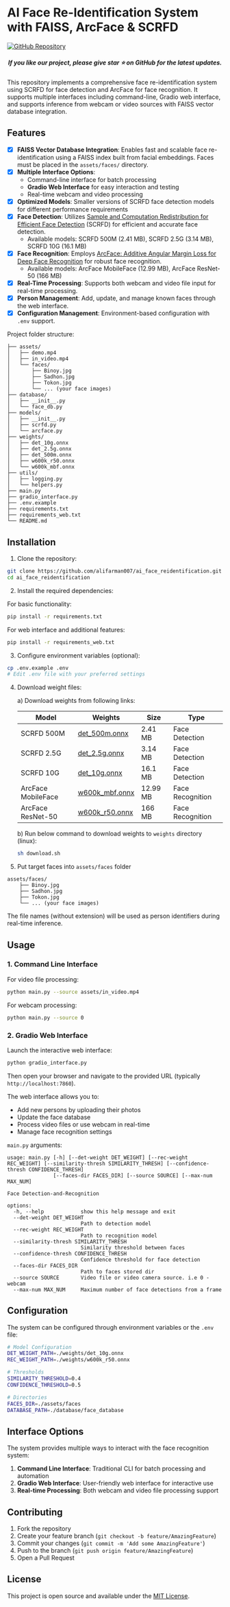 # AI Face Re-Identification System with FAISS, ArcFace & SCRFD

[![GitHub Repository](https://img.shields.io/badge/GitHub-Repository-blue?logo=github)](https://github.com/alifarman007/ai_face_reidentification)

<h5 align="center"> If you like our project, please give star ⭐ on GitHub for the latest updates.</h5>

This repository implements a comprehensive face re-identification system using SCRFD for face detection and ArcFace for face recognition. It supports multiple interfaces including command-line, Gradio web interface, and supports inference from webcam or video sources with FAISS vector database integration.

## Features

- [x] **FAISS Vector Database Integration**: Enables fast and scalable face re-identification using a FAISS index built from facial embeddings. Faces must be placed in the `assets/faces/` directory.
- [x] **Multiple Interface Options**: 
  - Command-line interface for batch processing
  - **Gradio Web Interface** for easy interaction and testing
  - Real-time webcam and video processing
- [x] **Optimized Models**: Smaller versions of SCRFD face detection models for different performance requirements
- [x] **Face Detection**: Utilizes [Sample and Computation Redistribution for Efficient Face Detection](https://arxiv.org/abs/2105.04714) (SCRFD) for efficient and accurate face detection.
  - Available models: SCRFD 500M (2.41 MB), SCRFD 2.5G (3.14 MB), SCRFD 10G (16.1 MB)
- [x] **Face Recognition**: Employs [ArcFace: Additive Angular Margin Loss for Deep Face Recognition](https://arxiv.org/abs/1801.07698) for robust face recognition.
  - Available models: ArcFace MobileFace (12.99 MB), ArcFace ResNet-50 (166 MB)
- [x] **Real-Time Processing**: Supports both webcam and video file input for real-time processing.
- [x] **Person Management**: Add, update, and manage known faces through the web interface.
- [x] **Configuration Management**: Environment-based configuration with `.env` support.

Project folder structure:

```
├── assets/
│   ├── demo.mp4
│   ├── in_video.mp4
│   └── faces/
│       ├── Binoy.jpg
│       ├── Sadhon.jpg
│       ├── Tokon.jpg
│       └── ... (your face images)
├── database/
│   ├── __init__.py
│   └── face_db.py
├── models/
│   ├── __init__.py
│   ├── scrfd.py
│   └── arcface.py
├── weights/
│   ├── det_10g.onnx
│   ├── det_2.5g.onnx
│   ├── det_500m.onnx
│   ├── w600k_r50.onnx
│   └── w600k_mbf.onnx
├── utils/
│   ├── logging.py
│   └── helpers.py
├── main.py
├── gradio_interface.py
├── .env.example
├── requirements.txt
├── requirements_web.txt
└── README.md
```

## Installation

1. Clone the repository:

```bash
git clone https://github.com/alifarman007/ai_face_reidentification.git
cd ai_face_reidentification
```

2. Install the required dependencies:

For basic functionality:
```bash
pip install -r requirements.txt
```

For web interface and additional features:
```bash
pip install -r requirements_web.txt
```

3. Configure environment variables (optional):

```bash
cp .env.example .env
# Edit .env file with your preferred settings
```

4. Download weight files:

   a) Download weights from following links:

   | Model              | Weights                                                                                                   | Size     | Type             |
   | ------------------ | --------------------------------------------------------------------------------------------------------- | -------- | ---------------- |
   | SCRFD 500M         | [det_500m.onnx](https://github.com/yakhyo/face-reidentification/releases/download/v0.0.1/det_500m.onnx)   | 2.41 MB  | Face Detection   |
   | SCRFD 2.5G         | [det_2.5g.onnx](https://github.com/yakhyo/face-reidentification/releases/download/v0.0.1/det_2.5g.onnx)   | 3.14 MB  | Face Detection   |
   | SCRFD 10G          | [det_10g.onnx](https://github.com/yakhyo/face-reidentification/releases/download/v0.0.1/det_10g.onnx)     | 16.1 MB  | Face Detection   |
   | ArcFace MobileFace | [w600k_mbf.onnx](https://github.com/yakhyo/face-reidentification/releases/download/v0.0.1/w600k_mbf.onnx) | 12.99 MB | Face Recognition |
   | ArcFace ResNet-50  | [w600k_r50.onnx](https://github.com/yakhyo/face-reidentification/releases/download/v0.0.1/w600k_r50.onnx) | 166 MB   | Face Recognition |

   b) Run below command to download weights to `weights` directory (linux):

   ```bash
   sh download.sh
   ```

5. Put target faces into `assets/faces` folder

```
assets/faces/
    ├── Binoy.jpg
    ├── Sadhon.jpg
    ├── Tokon.jpg
    └── ... (your face images)
```

The file names (without extension) will be used as person identifiers during real-time inference.

## Usage

### 1. Command Line Interface

For video file processing:
```bash
python main.py --source assets/in_video.mp4
```

For webcam processing:
```bash
python main.py --source 0
```

### 2. Gradio Web Interface

Launch the interactive web interface:
```bash
python gradio_interface.py
```

Then open your browser and navigate to the provided URL (typically `http://localhost:7860`).

The web interface allows you to:
- Add new persons by uploading their photos
- Update the face database
- Process video files or use webcam in real-time
- Manage face recognition settings

`main.py` arguments:

```
usage: main.py [-h] [--det-weight DET_WEIGHT] [--rec-weight REC_WEIGHT] [--similarity-thresh SIMILARITY_THRESH] [--confidence-thresh CONFIDENCE_THRESH]
               [--faces-dir FACES_DIR] [--source SOURCE] [--max-num MAX_NUM]

Face Detection-and-Recognition

options:
  -h, --help            show this help message and exit
  --det-weight DET_WEIGHT
                        Path to detection model
  --rec-weight REC_WEIGHT
                        Path to recognition model
  --similarity-thresh SIMILARITY_THRESH
                        Similarity threshold between faces
  --confidence-thresh CONFIDENCE_THRESH
                        Confidence threshold for face detection
  --faces-dir FACES_DIR
                        Path to faces stored dir
  --source SOURCE       Video file or video camera source. i.e 0 - webcam
  --max-num MAX_NUM     Maximum number of face detections from a frame
```

## Configuration

The system can be configured through environment variables or the `.env` file:

```bash
# Model Configuration
DET_WEIGHT_PATH=./weights/det_10g.onnx
REC_WEIGHT_PATH=./weights/w600k_r50.onnx

# Thresholds
SIMILARITY_THRESHOLD=0.4
CONFIDENCE_THRESHOLD=0.5

# Directories
FACES_DIR=./assets/faces
DATABASE_PATH=./database/face_database
```

## Interface Options

The system provides multiple ways to interact with the face recognition system:

1. **Command Line Interface**: Traditional CLI for batch processing and automation
2. **Gradio Web Interface**: User-friendly web interface for interactive use
3. **Real-time Processing**: Both webcam and video file processing support

## Contributing

1. Fork the repository
2. Create your feature branch (`git checkout -b feature/AmazingFeature`)
3. Commit your changes (`git commit -m 'Add some AmazingFeature'`)
4. Push to the branch (`git push origin feature/AmazingFeature`)
5. Open a Pull Request

## License

This project is open source and available under the [MIT License](LICENSE).
